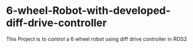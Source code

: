 # 6-wheel-Robot-with-developed-diff-drive-controller
This Project is to control a 6 wheel robot using diff drive controller in ROS2
